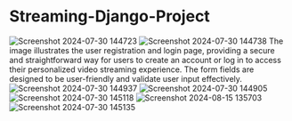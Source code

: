 # Streaming-Django-Project

![Screenshot 2024-07-30 144723](https://github.com/user-attachments/assets/c0cba16e-ca9c-42e6-a844-fe701ffa1284)
![Screenshot 2024-07-30 144738](https://github.com/user-attachments/assets/e921d213-3ef7-4f9e-80ee-26ff77934c76)
The image illustrates the user registration and login page, providing a secure and straightforward way for users to create an account or log in to access their personalized video streaming experience.
The form fields are designed to be user-friendly and validate user input effectively.
![Screenshot 2024-07-30 144937](https://github.com/user-attachments/assets/86a48c83-5d82-47a7-9ffc-67530b82c5e6)
![Screenshot 2024-07-30 144905](https://github.com/user-attachments/assets/0f83f151-e42d-401d-abd2-5ba2f2d47a94)
![Screenshot 2024-07-30 145118](https://github.com/user-attachments/assets/124c0414-6fa9-4712-8e57-f921e9588aba)
![Screenshot 2024-08-15 135703](https://github.com/user-attachments/assets/a3eb0dfa-8560-4ea8-942b-e6b5d6d709d7)
![Screenshot 2024-07-30 145135](https://github.com/user-attachments/assets/e3235d7d-b4d6-4127-a2be-20e3b8dce861)
